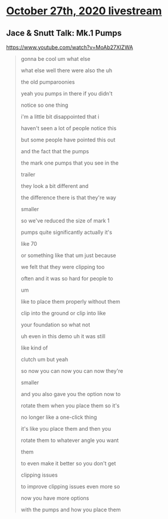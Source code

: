# [October 27th, 2020 livestream](../2020-10-27.md)
## Jace & Snutt Talk: Mk.1 Pumps
https://www.youtube.com/watch?v=MoAb27XIZWA
> gonna be cool um what else
> 
> what else well there were also the uh
> 
> the old pumparoonies
> 
> yeah you pumps in there if you didn't
> 
> notice so one thing
> 
> i'm a little bit disappointed that i
> 
> haven't seen a lot of people notice this
> 
> but some people have pointed this out
> 
> and the fact that the pumps
> 
> the mark one pumps that you see in the
> 
> trailer
> 
> they look a bit different and
> 
> the difference there is that they're way
> 
> smaller
> 
> so we've reduced the size of mark 1
> 
> pumps quite significantly actually it's
> 
> like 70
> 
> or something like that um just because
> 
> we felt that they were clipping too
> 
> often and it was so hard for people to
> 
> um
> 
> like to place them properly without them
> 
> clip into the ground or clip into like
> 
> your foundation so what not
> 
> uh even in this demo uh it was still
> 
> like kind of
> 
> clutch um but yeah
> 
> so now you can now you can now they're
> 
> smaller
> 
> and you also gave you the option now to
> 
> rotate them when you place them so it's
> 
> no longer like a one-click thing
> 
> it's like you place them and then you
> 
> rotate them to whatever angle you want
> 
> them
> 
> to even make it better so you don't get
> 
> clipping issues
> 
> to improve clipping issues even more so
> 
> now you have more options
> 
> with the pumps and how you place them
> 
